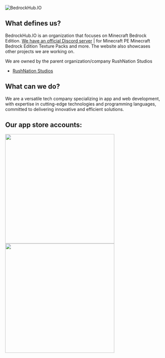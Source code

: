 ![BedrockHub.IO](https://user-images.githubusercontent.com/24614527/233809161-f4e5c33c-d023-41c8-9959-0c10e2d3881a.png)

## What defines us?
BedrockHub.IO is an organization that focuses on Minecraft Bedrock Edition. [We have an official Discord server](https://discord.bedrockhub.io) | for Minecraft PE Minecraft Bedrock Edition Texture Packs and more. The website also showcases other projects we are working on.

We are owned by the parent organization/company RushNation Studios

- [RushNation Studios](https://rushnation.net) 
## What can we do?
We are a versatile tech company specializing in app and web development, with expertise in cutting-edge technologies and programming languages, committed to delivering innovative and efficient solutions.

## Our app store accounts:

<a href="https://apps.apple.com/us/developer/rushnation-studios/id1546403663"><img src="https://cdn.discordapp.com/attachments/1022232337938911262/1099722598797029376/App_Store.png" width="350"></a> <a href="https://play.google.com/store/apps/dev?id=8473970092605055225&hl=gsw&gl=US"><img src="https://cdn.discordapp.com/attachments/1022232337938911262/1099722598998364270/Google_Play.png" width="350"></a>

